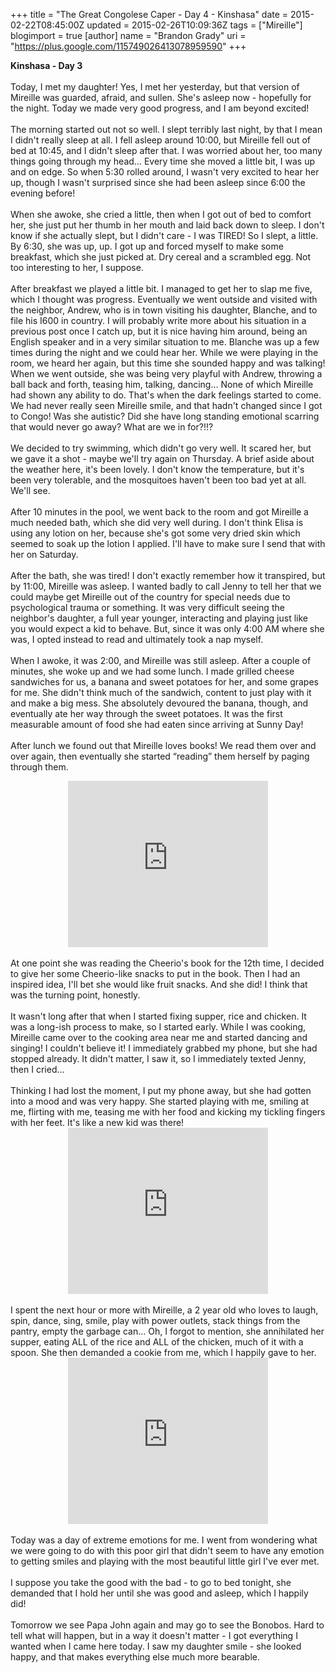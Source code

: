 +++
title = "The Great Congolese Caper - Day 4 - Kinshasa"
date = 2015-02-22T08:45:00Z
updated = 2015-02-26T10:09:36Z
tags = ["Mireille"]
blogimport = true 
[author]
	name = "Brandon Grady"
	uri = "https://plus.google.com/115749026413078959590"
+++

<b>Kinshasa - Day 3</b><br /><br />Today, I met my daughter! Yes, I met her yesterday, but that version of Mireille was guarded, afraid, and sullen. She's asleep now - hopefully for the night. Today we made very good progress, and I am beyond excited!<br /><br />The morning started out not so well. I slept terribly last night, by that I mean I didn't really sleep at all. I fell asleep around 10:00, but Mireille fell out of bed at 10:45, and I didn't sleep after that. I was worried about her, too many things going through my head… Every time she moved a little bit, I was up and on edge. So when 5:30 rolled around, I wasn't very excited to hear her up, though I wasn't surprised since she had been asleep since 6:00 the evening before!<br /><br />When she awoke, she cried a little, then when I got out of bed to comfort her, she just put her thumb in her mouth and laid back down to sleep. I don't know if she actually slept, but I didn't care - I was TIRED! So I slept, a little. By 6:30, she was up, up. I got up and forced myself to make some breakfast, which she just picked at. Dry cereal and a scrambled egg. Not too interesting to her, I suppose.<br /><br />After breakfast we played a little bit. I managed to get her to slap me five, which I thought was progress. Eventually we went outside and visited with the neighbor, Andrew, who is in town visiting his daughter, Blanche, and to file his I600 in country. I will probably write more about his situation in a previous post once I catch up, but it is nice having him around, being an English speaker and in a very similar situation to me. Blanche was up a few times during the night and we could hear her. While we were playing in the room, we heard her again, but this time she sounded happy and was talking! When we went outside, she was being very playful with Andrew, throwing a ball back and forth, teasing him, talking, dancing… None of which Mireille had shown any ability to do. That's when the dark feelings started to come. We had never really seen Mireille smile, and that hadn't changed since I got to Congo! Was she autistic? Did she have long standing emotional scarring that would never go away? What are we in for?!!?<br /><br />We decided to try swimming, which didn't go very well. It scared her, but we gave it a shot - maybe we'll try again on Thursday. A brief aside about the weather here, it's been lovely. I don't know the temperature, but it's been very tolerable, and the mosquitoes haven't been too bad yet at all. We'll see.<br /><br />After 10 minutes in the pool, we went back to the room and got Mireille a much needed bath, which she did very well during. I don't think Elisa is using any lotion on her, because she's got some very dried skin which seemed to soak up the lotion I applied. I'll have to make sure I send that with her on Saturday.<br /><br />After the bath, she was tired! I don't exactly remember how it transpired, but by 11:00, Mireille was asleep. I wanted badly to call Jenny to tell her that we could maybe get Mireille out of the country for special needs due to psychological trauma or something. It was very difficult seeing the neighbor's daughter, a full year younger, interacting and playing just like you would expect a kid to behave. But, since it was only 4:00 AM where she was, I opted instead to read and ultimately took a nap myself.<br /><br />When I awoke, it was 2:00, and Mireille was still asleep. After a couple of minutes, she woke up and we had some lunch. I made grilled cheese sandwiches for us, a banana and sweet potatoes for her, and some grapes for me. She didn't think much of the sandwich, content to just play with it and make a big mess. She absolutely devoured the banana, though, and eventually ate her way through the sweet potatoes. It was the first measurable amount of food she had eaten since arriving at Sunny Day!<br /><br />After lunch we found out that Mireille loves books! We read them over and over again, then eventually she started “reading” them herself by paging through them.<br /><div class="separator" style="clear: both; text-align: center;"><iframe width="320" height="266" class="YOUTUBE-iframe-video" data-thumbnail-src="https://i.ytimg.com/s_vi/Lv5rifEC0wY/default.jpg?sqp=CKT6vKcF&rs=AOn4CLBHb4WDeh_-nHgoKTqd3uzPVhBYjg" src="http://www.youtube.com/embed/Lv5rifEC0wY?feature=player_embedded" frameborder="0" allowfullscreen></iframe></div><br />At one point she was reading the Cheerio's book for the 12th time, I decided to give her some Cheerio-like snacks to put in the book. Then I had an inspired idea, I'll bet she would like fruit snacks. And she did! I think that was the turning point, honestly.<br /><br />It wasn't long after that when I started fixing supper, rice and chicken. It was a long-ish process to make, so I started early. While I was cooking, Mireille came over to the cooking area near me and started dancing and singing! I couldn't believe it! I immediately grabbed my phone, but she had stopped already. It didn't matter, I saw it, so I immediately texted Jenny, then I cried…<br /><br />Thinking I had lost the moment, I put my phone away, but she had gotten into a mood and was very happy. She started playing with me, smiling at me, flirting with me, teasing me with her food and kicking my tickling fingers with her feet. It's like a new kid was there!<br /><div class="separator" style="clear: both; text-align: center;"><iframe width="320" height="266" class="YOUTUBE-iframe-video" data-thumbnail-src="https://i.ytimg.com/s_vi/J3qQI8ElSMA/default.jpg?sqp=CICGvacF&rs=AOn4CLBR0f4hRc6sa3o3uSQgShaQsq5dNg" src="http://www.youtube.com/embed/J3qQI8ElSMA?feature=player_embedded" frameborder="0" allowfullscreen></iframe></div><br />I spent the next hour or more with Mireille, a 2 year old who loves to laugh, spin, dance, sing, smile, play with power outlets, stack things from the pantry, empty the garbage can… Oh, I forgot to mention, she annihilated her supper, eating ALL of the rice and ALL of the chicken, much of it with a spoon. She then demanded a cookie from me, which I happily gave to her.<br /><div class="separator" style="clear: both; text-align: center;"><iframe width="320" height="266" class="YOUTUBE-iframe-video" data-thumbnail-src="https://i.ytimg.com/s_vi/qAl63kMFCoU/default.jpg?sqp=CKyIvacF&rs=AOn4CLBPtrEA_SzcwC-QvHYDGR1mGLwoNQ" src="http://www.youtube.com/embed/qAl63kMFCoU?feature=player_embedded" frameborder="0" allowfullscreen></iframe></div><br />Today was a day of extreme emotions for me. I went from wondering what we were going to do with this poor girl that didn't seem to have any emotion to getting smiles and playing with the most beautiful little girl I've ever met.<br /><br />I suppose you take the good with the bad - to go to bed tonight, she demanded that I hold her until she was good and asleep, which I happily did!<br /><br />Tomorrow we see Papa John again and may go to see the Bonobos. Hard to tell what will happen, but in a way it doesn't matter - I got everything I wanted when I came here today. I saw my daughter smile - she looked happy, and that makes everything else much more bearable.
